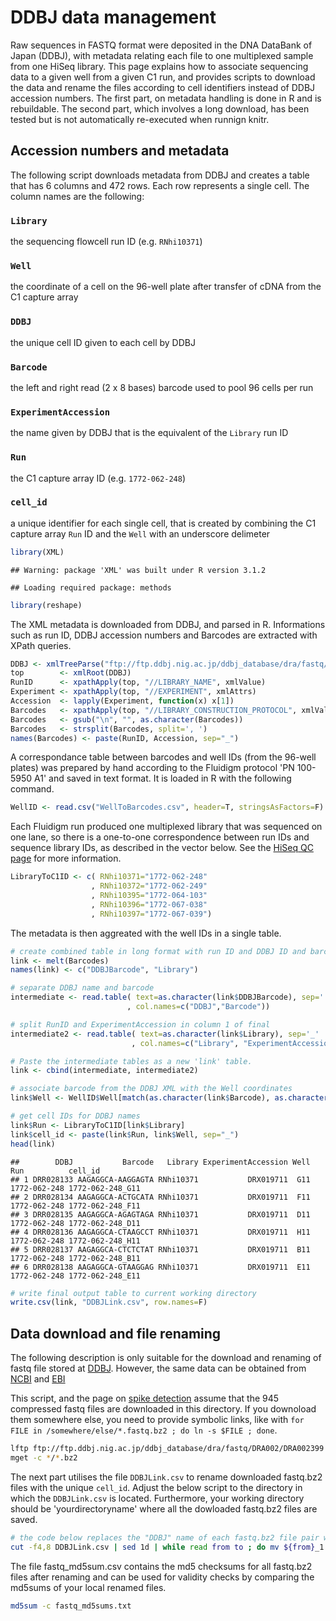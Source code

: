 

DDBJ data management
====================

Raw sequences in FASTQ format were deposited in the DNA DataBank of Japan
(DDBJ), with metadata relating each file to one multiplexed sample from one
HiSeq library.  This page explains how to associate sequencing data to a given
well from a given C1 run, and provides scripts to download the data and rename
the files according to cell identifiers instead of DDBJ accession numbers.  The
first part, on metadata handling is done in R and is rebuildable.  The second
part, which involves a long download, has been tested but is not automatically
re-executed when runnign knitr.


Accession numbers and metadata
------------------------------

The following script downloads metadata from DDBJ and creates a table that has 6 columns and 472 rows. Each row represents a single cell. The column names are the following:

### `Library` 

the sequencing flowcell run ID (e.g. `RNhi10371`)

### `Well` 

the coordinate of a cell on the 96-well plate after transfer of cDNA from the C1 capture array 

### `DDBJ`

the unique cell ID given to each cell by DDBJ

### `Barcode`

the left and right read (2 x 8 bases) barcode used to pool 96 cells per run

### `ExperimentAccession`

the name given by DDBJ that is the equivalent of the `Library` run ID 

### `Run`

the C1 capture array ID (e.g. `1772-062-248`)

### `cell_id`

a unique identifier for each single cell, that is created by combining the C1 capture array  `Run` ID and the `Well` with an underscore delimeter



```r
library(XML)
```

```
## Warning: package 'XML' was built under R version 3.1.2
```

```
## Loading required package: methods
```

```r
library(reshape)
```

The XML metadata is downloaded from DDBJ, and parsed in R. Informations such
as run ID, DDBJ accession numbers and Barcodes are extracted with XPath
queries.


```r
DDBJ <- xmlTreeParse("ftp://ftp.ddbj.nig.ac.jp/ddbj_database/dra/fastq/DRA002/DRA002399/DRA002399.experiment.xml", useInternal=T)
top        <- xmlRoot(DDBJ)
RunID      <- xpathApply(top, "//LIBRARY_NAME", xmlValue)
Experiment <- xpathApply(top, "//EXPERIMENT", xmlAttrs)
Accession  <- lapply(Experiment, function(x) x[1])
Barcodes   <- xpathApply(top, "//LIBRARY_CONSTRUCTION_PROTOCOL", xmlValue)
Barcodes   <- gsub("\n", "", as.character(Barcodes))
Barcodes   <- strsplit(Barcodes, split=', ')
names(Barcodes) <- paste(RunID, Accession, sep="_")
```

A correspondance table between barcodes and well IDs (from the 96-well plates)
was prepared by hand according to the Fluidigm protocol 'PN 100-5950 A1' and
saved in text format. It is loaded in R with the following command.


```r
WellID <- read.csv("WellToBarcodes.csv", header=T, stringsAsFactors=F)
```

Each Fluidigm run produced one multiplexed library that was sequenced on one
lane, so there is a one-to-one correspondence between run IDs and sequence
library IDs, as described in the vector below.  See the [HiSeq QC page](../HiSeq/HiSeq.md)
for more information.


```r
LibraryToC1ID <- c( RNhi10371="1772-062-248"
                  , RNhi10372="1772-062-249"
                  , RNhi10395="1772-064-103"
                  , RNhi10396="1772-067-038"
                  , RNhi10397="1772-067-039")
```

The metadata is then aggreated with the well IDs in a single table.


```r
# create combined table in long format with run ID and DDBJ ID and barcode
link <- melt(Barcodes)
names(link) <- c("DDBJBarcode", "Library")

# separate DDBJ name and barcode
intermediate <- read.table( text=as.character(link$DDBJBarcode), sep=':'
                          , col.names=c("DDBJ","Barcode"))

# split RunID and ExperimentAccession in column 1 of final
intermediate2 <- read.table( text=as.character(link$Library), sep='_'
                           , col.names=c("Library", "ExperimentAccession"))

# Paste the intermediate tables as a new 'link' table.
link <- cbind(intermediate, intermediate2)

# associate barcode from the DDBJ XML with the Well coordinates
link$Well <- WellID$Well[match(as.character(link$Barcode), as.character(WellID$Barcode))]

# get cell IDs for DDBJ names
link$Run <- LibraryToC1ID[link$Library]
link$cell_id <- paste(link$Run, link$Well, sep="_")
head(link)
```

```
##        DDBJ           Barcode   Library ExperimentAccession Well          Run          cell_id
## 1 DRR028133 AAGAGGCA-AAGGAGTA RNhi10371           DRX019711  G11 1772-062-248 1772-062-248_G11
## 2 DRR028134 AAGAGGCA-ACTGCATA RNhi10371           DRX019711  F11 1772-062-248 1772-062-248_F11
## 3 DRR028135 AAGAGGCA-AGAGTAGA RNhi10371           DRX019711  D11 1772-062-248 1772-062-248_D11
## 4 DRR028136 AAGAGGCA-CTAAGCCT RNhi10371           DRX019711  H11 1772-062-248 1772-062-248_H11
## 5 DRR028137 AAGAGGCA-CTCTCTAT RNhi10371           DRX019711  B11 1772-062-248 1772-062-248_B11
## 6 DRR028138 AAGAGGCA-GTAAGGAG RNhi10371           DRX019711  E11 1772-062-248 1772-062-248_E11
```


```r
# write final output table to current working directory
write.csv(link, "DDBJLink.csv", row.names=F)
```

Data download and file renaming
-------------------------------

The following description is only suitable for the download and renaming of fastq file stored at [DDBJ](http://trace.ddbj.nig.ac.jp/DRASearch/submission?acc=DRA002399). However, the same data can be obtained from [NCBI](http://www.ncbi.nlm.nih.gov/Traces/sra/?study=DRP002435) and [EBI](https://www.ebi.ac.uk/ena/data/view/DRP002435) 

This script, and the page on [spike detection](../control-sequences/control-sequences.md) assume
that the 945 compressed fastq files are downloaded in this directory.  If you
downoload them somewhere else, you need to provide symbolic links, like with
`for FILE in /somewhere/else/*.fastq.bz2 ; do ln -s $FILE ; done`.


```sh
lftp ftp://ftp.ddbj.nig.ac.jp/ddbj_database/dra/fastq/DRA002/DRA002399
mget -c */*.bz2
```

The next part utilises the file `DDBJLink.csv` to rename downloaded fastq.bz2 files with the unique `cell_id`.
Adjust the below script to the directory in which the `DDBJLink.csv` is located. Furthermore, your working directory should be 'yourdirectoryname' where all the dowloaded fastq.bz2 files are saved. 


```sh
# the code below replaces the "DDBJ" name of each fastq.bz2 file pair with the corresponding "cell_id"
cut -f4,8 DDBJLink.csv | sed 1d | while read from to ; do mv ${from}_1.fastq.bz2 ${to}.1.fastq.bz2 ; mv ${from}_2.fastq.bz2 ${to}.2.fastq.bz2; done
```

The file fastq_md5sum.csv contains the md5 checksums for all fastq.bz2 files after renaming and can be used for validity checks by comparing the md5sums of your local renamed files.


```sh
md5sum -c fastq_md5sums.txt
```
